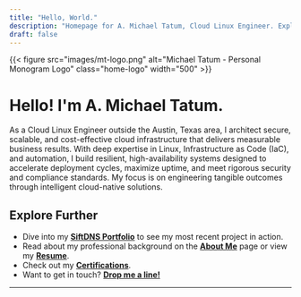 ```yaml
---
title: "Hello, World."
description: "Homepage for A. Michael Tatum, Cloud Linux Engineer. Explore projects, articles, and more."
draft: false
---
```


<div class="homepage-logo-strip">
  {{< figure src="images/mt-logo.png" alt="Michael Tatum - Personal Monogram Logo" class="home-logo" width="500" >}}
</div>

# Hello! I'm A. Michael Tatum.

As a Cloud Linux Engineer outside the Austin, Texas area, I architect secure, scalable, and cost-effective cloud infrastructure that delivers measurable business results. With deep expertise in Linux, Infrastructure as Code (IaC), and automation, I build resilient, high-availability systems designed to accelerate deployment cycles, maximize uptime, and meet rigorous security and compliance standards. My focus is on engineering tangible outcomes through intelligent cloud-native solutions.

## Explore Further
* Dive into my **[SiftDNS Portfolio](/siftdns/)** to see my most recent project in action.
* Read about my professional background on the **[About Me](/about/)** page or view my **[Resume](/resume/)**.
* Check out my **[Certifications](/certs/)**.
* Want to get in touch? **[Drop me a line!](/contact/)**

---

